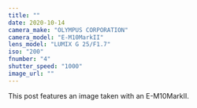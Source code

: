 ```yaml
---
title: ""
date: 2020-10-14
camera_make: "OLYMPUS CORPORATION"
camera_model: "E-M10MarkII"
lens_model: "LUMIX G 25/F1.7"
iso: "200"
fnumber: "4"
shutter_speed: "1000"
image_url: ""
---
```


This post features an image taken with an E-M10MarkII.
